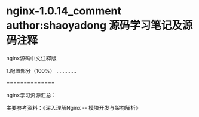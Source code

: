 nginx-1.0.14_comment
author:shaoyadong
源码学习笔记及源码注释
====================

nginx源码中文注释版

1.配置部分（100%）
.............



==============

nginx学习资源汇总：

主要参考资料：《深入理解Nginx -- 模块开发与架构解析》 
